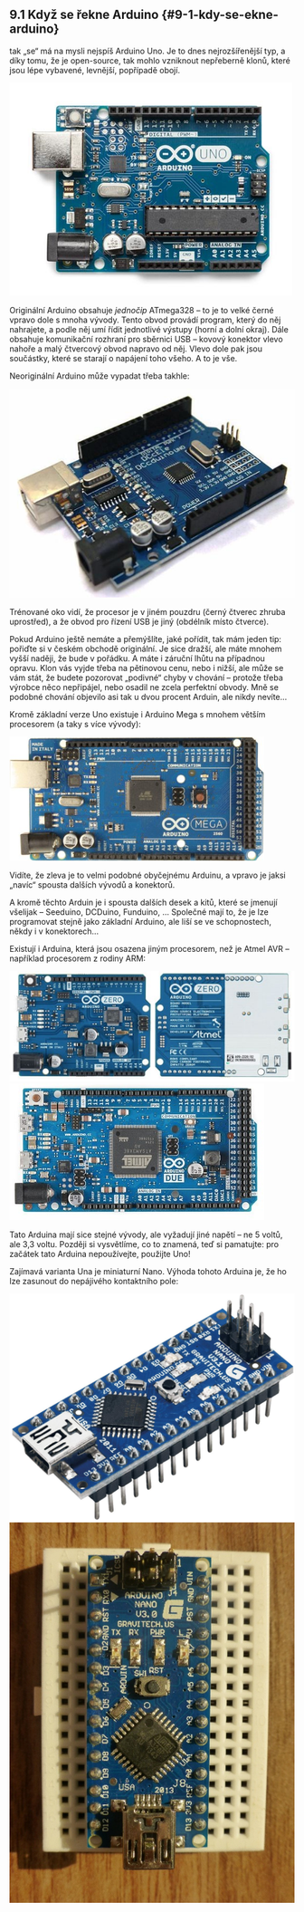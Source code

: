 ## 9.1 Když se řekne Arduino {#9-1-kdy-se-ekne-arduino}

tak „se“ má na mysli nejspíš Arduino Uno. Je to dnes nejrozšířenější typ, a díky tomu, že je open-source, tak mohlo vzniknout nepřeberně klonů, které jsou lépe vybavené, levnější, popřípadě obojí.

![104-1.jpeg](../images/00203.jpeg)

Originální Arduino obsahuje _jednočip_ ATmega328 – to je to velké černé vpravo dole s mnoha vývody. Tento obvod provádí program, který do něj nahrajete, a podle něj umí řídit jednotlivé výstupy (horní a dolní okraj). Dále obsahuje komunikační rozhraní pro sběrnici USB – kovový konektor vlevo nahoře a malý čtvercový obvod napravo od něj. Vlevo dole pak jsou součástky, které se starají o napájení toho všeho. A to je vše.

Neoriginální Arduino může vypadat třeba takhle:

![105-1.jpeg](../images/00219.jpeg)

Trénované oko vidí, že procesor je v jiném pouzdru (černý čtverec zhruba uprostřed), a že obvod pro řízení USB je jiný (obdélník místo čtverce).

Pokud Arduino ještě nemáte a přemýšlíte, jaké pořídit, tak mám jeden tip: pořiďte si v českém obchodě originální. Je sice dražší, ale máte mnohem vyšší naději, že bude v pořádku. A máte i záruční lhůtu na případnou opravu. Klon vás vyjde třeba na pětinovou cenu, nebo i nižší, ale může se vám stát, že budete pozorovat „podivné“ chyby v chování – protože třeba výrobce něco nepřipájel, nebo osadil ne zcela perfektní obvody. Mně se podobné chování objevilo asi tak u dvou procent Arduin, ale nikdy nevíte…

Kromě základní verze Uno existuje i Arduino Mega s mnohem větším procesorem (a taky s více vývody):

![106-1.jpeg](../images/00229.jpeg)

Vidíte, že zleva je to velmi podobné obyčejnému Arduinu, a vpravo je jaksi „navíc“ spousta dalších vývodů a konektorů.

A kromě těchto Arduin je i spousta dalších desek a kitů, které se jmenují všelijak – Seeduino, DCDuino, Funduino, … Společné mají to, že je lze programovat stejně jako základní Arduino, ale liší se ve schopnostech, někdy i v konektorech…

Existují i Arduina, která jsou osazena jiným procesorem, než je Atmel AVR – například procesorem z rodiny ARM:

![106-2.jpeg](../images/00235.jpeg)![106-3.jpeg](images/00242.jpeg)

Tato Arduina mají sice stejné vývody, ale vyžadují jiné napětí – ne 5 voltů, ale 3,3 voltu. Později si vysvětlíme, co to znamená, teď si pamatujte: pro začátek tato Arduina nepoužívejte, použijte Uno!

Zajímavá varianta Una je miniaturní Nano. Výhoda tohoto Arduina je, že ho lze zasunout do nepájivého kontaktního pole:

![107-1.jpeg](../images/00250.jpeg)![108-1.jpeg](images/00254.jpeg)
